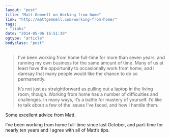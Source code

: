 ```yaml
---
layout: "post"
title: "Matt Gemmell on Working from home"
link: "http://mattgemmell.com/working-from-home/"
tags: 
- "links"
date: "2014-05-06 16:51:30"
ogtype: "article"
bodyclass: "post"
---
```


> I’ve been working from home full-time for more than seven years, and running my own business for the same amount of time. Many of us at least have the opportunity to occasionally work from home, and I daresay that many people would like the chance to do so permanently.
> 
>  It’s not just as straightforward as pulling out a laptop in the living room, though. Working from home has a number of difficulties and challenges. In many ways, it’s a battle for mastery of yourself. I’d like to talk about a few of the issues I’ve faced, and how I handle them.

Some excellent advice from Matt.

I’ve been working from home full-time since last October, and part-time for nearly ten years and I agree with all of Matt’s tips.